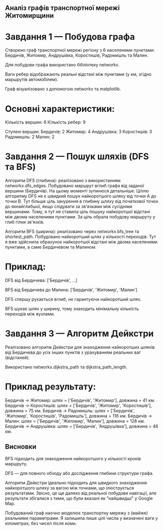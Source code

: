 ## Аналіз графів транспортної мережі Житомирщини
 # Завдання 1 — Побудова графа
 Створено граф транспортної мережі регіону з 6 населеними пунктами: Бердичів, Житомир, Андрушівка, Коростишів, Радомишль та Малин.

 Для побудови графа використано бібліотеку networkx.

 Ваги ребер відображають реальні відстані між пунктами (у км, згідно маршрутів автомобілем).

 Граф візуалізовано з допомогою networkx та matplotlib.

 # Основні характеристики:

 Кількість вершин: 6 
 Кількість ребер: 9 

 Ступені вершин: 
 Бердичів: 2 
 Житомир: 4 
 Андрушівка: 3 
 Коростишів: 3 
 Радомишль: 2 
 Малин: 2 

 # Завдання 2 — Пошук шляхів (DFS та BFS)
 Алгоритм DFS (глибина): реалізовано з використанням networkx.dfs_edges. Побудовано маршрут вглиб графа від заданої вершини (Бердичів). На цьому моменті зупинюся детальніше. Ціллю алгоритму DFS не є швидкий пошук найкоротшого шляху від точки А до точки В. Тут більше ціль занурення в глибину шляху від початкової точки до якнайглибшої, якщо слідувати за зв'язками між сусідніми вершинами. Тому, я тут не ставила ціль пошуку найкоротшої відстані між двома населеними пунктами. За ціль обрала побудову маршруту у глиб гілки зв'язків.

 Алгоритм BFS (ширина): реалізовано через networkx.bfs_tree та shortest_path. Побудовано найкоротший шлях у кількості переходів. Тут я вже здійснила обрахунок найкоротшої відстані між двома населеними пунктами, а саме Бердичевом та Малином.

 # Приклад:
 DFS від Бердичева: ['Бердичів', ...]

 BFS від Бердичева до Малина: ['Бердичів', 'Житомир', 'Малин']

 DFS спершу рухається вглиб, не гарантуючи найкоротший шлях.

 BFS шукає шлях у ширину, тому знаходить мінімальну кількість переходів між вузлами.

 # Завдання 3 — Алгоритм Дейкстри
 Реалізовано алгоритм Дейкстри для знаходження найкоротших шляхів від Бердичева до усіх інших пунктів з урахуванням реальних ваг (відстаней).

 Використано networkx.dijkstra_path та dijkstra_path_length.

 # Приклад результату:
 Бердичів -> Житомир: шлях = ['Бердичів', 'Житомир'], довжина = 41 км.
 Бердичів -> Коростишів: шлях = ['Бердичів', 'Житомир', 'Коростишів'], довжина = 75 км.
 Бердичів -> Радомишль: шлях = ['Бердичів', 'Житомир', 'Коростишів', 'Радомишль'], довжина = 116 км.
 Бердичів -> Малин: шлях = ['Бердичів', 'Житомир', 'Малин'], довжина = 128 км.
 Бердичів -> Андрушівка: шлях = ['Бердичів', 'Андрушівка'], довжина = 46 км.

## Висновки
 BFS підходить для знаходження найкоротшого у кількості кроків маршруту.

 DFS — для повного обходу або дослідження глибини структури графа.

 Алгоритм Дейкстри ідеально підходить для швидкого знаходження найкоротшого шляху за вагою між точками, що ілюструється результатами. Звісно, це ще далеко від реальної побудови навігації, але результати збігалися з тими, що були вказані як "найшвидші" у Google Map.

 Побудований граф наочно моделює транспортну мережу з (майже) реальними параметрами. Я залишила лише цілі числа у визначені ваги у кілометрах, без чисел після коми.